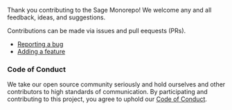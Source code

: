 Thank you contributing to the Sage Monorepo!  We welcome any and all feedback, ideas, and
suggestions.

Contributions can be made via issues and pull eequests (PRs).

* [Reporting a bug](/bug-report)
* [Adding a feature](/contributing)


### Code of Conduct

We take our open source community seriously and hold ourselves and other contributors to high
standards of communication. By participating and contributing to this project, you agree to uphold
our [Code of Conduct](https://github.com/Sage-Bionetworks/sage-monorepo/blob/main/CODE_OF_CONDUCT.md).
